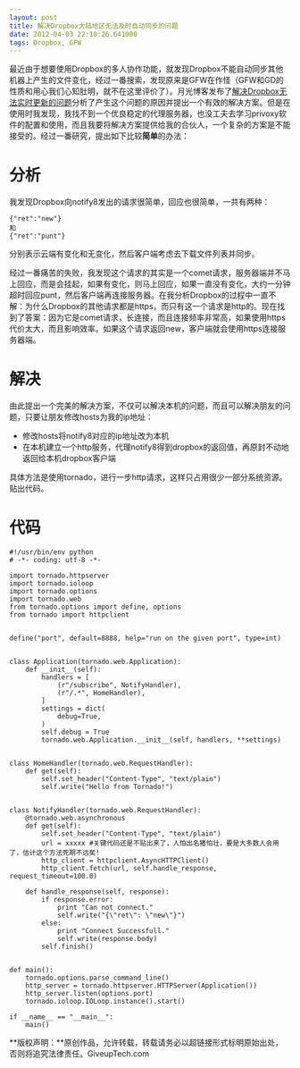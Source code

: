 ```yaml
---
layout: post
title: 解决Dropbox大陆地区无法及时自动同步的问题
date: 2012-04-03 22:10:26.641000
tags: Dropbox, GFW
---
```


最近由于想要使用Dropbox的多人协作功能，就发现Dropbox不能自动同步其他机器上产生的文件变化，经过一番搜索，发现原来是GFW在作怪（GFW和GD的性质和用心我们心知肚明，就不在这里评价了）。月光博客发布了[解决Dropbox无法实时更新的问题](http://www.williamlong.info/archives/2585.html)分析了产生这个问题的原因并提出一个有效的解决方案。但是在使用时我发现，我找不到一个优良稳定的代理服务器，也没工夫去学习privoxy软件的配置和使用，而且我要将解决方案提供给我的合伙人，一个复杂的方案是不能接受的。经过一番研究，提出如下比较**简单**的办法：

分析
======

我发现Dropbox向notify8发出的请求很简单，回应也很简单，一共有两种：

	{"ret":"new"}
	和
	{"ret":"punt"}

分别表示云端有变化和无变化，然后客户端考虑去下载文件列表并同步。

经过一番痛苦的失败，我发现这个请求的其实是一个comet请求，服务器端并不马上回应，而是会挂起，如果有变化，则马上回应，如果一直没有变化，大约一分钟超时回应punt，然后客户端再连接服务器。在我分析Dropbox的过程中一直不解：为什么Dropbox的其他请求都是https，而只有这一个请求是http的。现在找到了答案：因为它是comet请求，长连接，而且连接频率非常高，如果使用https代价太大，而且影响效率。如果这个请求返回new，客户端就会使用https连接服务器端。

解决
======

由此提出一个完美的解决方案，不仅可以解决本机的问题，而且可以解决朋友的问题，只要让朋友修改hosts为我的ip地址：

* 修改hosts将notify8对应的ip地址改为本机
* 在本机建立一个http服务，代理notify8得到dropbox的返回值，再原封不动地返回给本机dropbox客户端

具体方法是使用tornado，进行一步http请求，这样只占用很少一部分系统资源。贴出代码。

代码
======
	#!/usr/bin/env python
	# -*- coding: utf-8 -*-

	import tornado.httpserver
	import tornado.ioloop
	import tornado.options
	import tornado.web
	from tornado.options import define, options
	from tornado import httpclient


	define("port", default=8888, help="run on the given port", type=int)


	class Application(tornado.web.Application):
	    def __init__(self):
	        handlers = [
	            (r"/subscribe", NotifyHandler),
	            (r"/.*", HomeHandler),
	        ]
	        settings = dict(
	            debug=True,
	        )
	        self.debug = True
	        tornado.web.Application.__init__(self, handlers, **settings)


	class HomeHandler(tornado.web.RequestHandler):
	    def get(self):
	        self.set_header("Content-Type", "text/plain")
	        self.write("Hello from Tornado!")


	class NotifyHandler(tornado.web.RequestHandler):
	    @tornado.web.asynchronous
	    def get(self):
	        self.set_header("Content-Type", "text/plain")
	        url = xxxxx #关键代码还是不贴出来了，人怕出名猪怕壮，要是大多数人会用了，估计这个方法死期不远矣!
	        http_client = httpclient.AsyncHTTPClient()
	        http_client.fetch(url, self.handle_response, request_timeout=100.0)

	    def handle_response(self, response):
	        if response.error:
	            print "Can not connect."
	            self.write("{\"ret\": \"new\"}")
	        else:
	            print "Connect Successfull."
	            self.write(response.body)
	        self.finish()


	def main():
	    tornado.options.parse_command_line()
	    http_server = tornado.httpserver.HTTPServer(Application())
	    http_server.listen(options.port)
	    tornado.ioloop.IOLoop.instance().start()

	if __name__ == "__main__":
	    main()


**版权声明：**原创作品，允许转载，转载请务必以超链接形式标明原始出处，否则将追究法律责任。GiveupTech.com